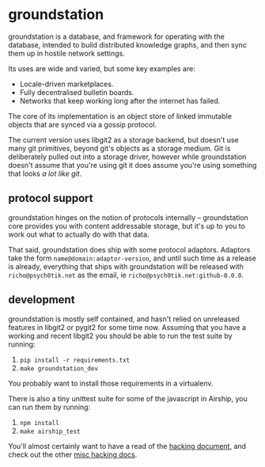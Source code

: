 groundstation
=============

groundstation is a database, and framework for operating with the database,
intended to build distributed knowledge graphs, and then sync them up in
hostile network settings.

Its uses are wide and varied, but some key examples are:

* Locale-driven marketplaces.
* Fully decentralised bulletin boards.
* Networks that keep working long after the internet has failed.

The core of its implementation is an object store of linked immutable objects
that are synced via a gossip protocol.

The current version uses libgit2 as a storage backend, but doesn't use many git
primitives, beyond git's objects as a storage medium. Git is deliberately
pulled out into a storage driver, however while groundstation doesn't assume
that you're using git it does assume you're using something that looks *a lot
like git*.

protocol support
----------------

groundstation hinges on the notion of protocols internally – groundstation core
provides you with content addressable storage, but it's up to you to work out
what to actually do with that data.

That said, groundstation does ship with some protocol adaptors. Adaptors take
the form `name@domain:adaptor-version`, and until such time as a release is
already, everything that ships with groundstation will be released with
`richo@psych0tik.net` as the email, ie `richo@psych0tik.net:github-0.0.0`.


development
-----------

groundstation is mostly self contained, and hasn't relied on unreleased
features in libgit2 or pygit2 for some time now. Assuming that you have a
working and recent libgit2 you should be able to run the test suite by running:

1. `pip install -r requirements.txt`
2. `make groundstation_dev`

You probably want to install those requirements in a virtualenv.

There is also a tiny unittest suite for some of the javascript in Airship, you can run them by running:

1. `npm install`
2. `make airship_test`

You'll almost certainly want to have a read of the [hacking document](HACKING.md),
and check out the other [misc hacking docs](HACKING/).
